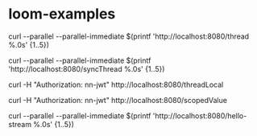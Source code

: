 # loom-examples

curl --parallel --parallel-immediate $(printf 'http://localhost:8080/thread %.0s' {1..5})

curl --parallel --parallel-immediate $(printf 'http://localhost:8080/syncThread %.0s' {1..5})

curl -H "Authorization: nn-jwt" http://localhost:8080/threadLocal

curl -H "Authorization: nn-jwt" http://localhost:8080/scopedValue

curl --parallel --parallel-immediate $(printf 'http://localhost:8080/hello-stream %.0s' {1..5})

